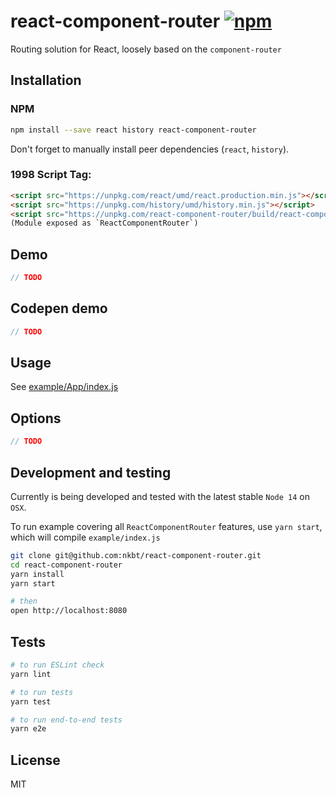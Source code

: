 # react-component-router [![npm](https://img.shields.io/npm/v/react-component-router.svg?style=flat-square)](https://www.npmjs.com/package/react-component-router)

Routing solution for React, loosely based on the `component-router`

## Installation

### NPM

```sh
npm install --save react history react-component-router
```

Don't forget to manually install peer dependencies (`react`, `history`).


### 1998 Script Tag:
```html
<script src="https://unpkg.com/react/umd/react.production.min.js"></script>
<script src="https://unpkg.com/history/umd/history.min.js"></script>
<script src="https://unpkg.com/react-component-router/build/react-component-router.min.js"></script>
(Module exposed as `ReactComponentRouter`)
```


## Demo

```js
// TODO
```

## Codepen demo

```js
// TODO
```


## Usage

See [example/App/index.js](example/App/index.js)


## Options

```js
// TODO
```


## Development and testing

Currently is being developed and tested with the latest stable `Node 14` on `OSX`.

To run example covering all `ReactComponentRouter` features, use `yarn start`, which will compile `example/index.js`

```bash
git clone git@github.com:nkbt/react-component-router.git
cd react-component-router
yarn install
yarn start

# then
open http://localhost:8080
```

## Tests

```bash
# to run ESLint check
yarn lint

# to run tests
yarn test

# to run end-to-end tests
yarn e2e
```

## License

MIT
